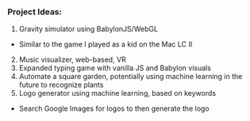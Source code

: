 ### Project Ideas:
1. Gravity simulator using BabylonJS/WebGL
  - Similar to the game I played as a kid on the Mac LC II
2. Music visualizer, web-based, VR
3. Expanded typing game with vanilla JS and Babylon visuals
4. Automate a square garden, potentially using machine learning in the future to recognize plants
5. Logo generator using machine learning, based on keywords
  - Search Google Images for logos to then generate the logo
